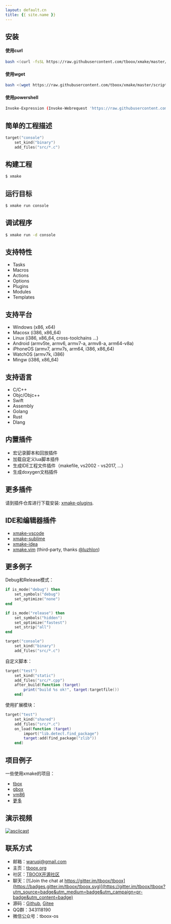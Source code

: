 ```yaml
---
layout: default.cn
title: {{ site.name }}
---
```


## 安装

#### 使用curl

```bash
bash <(curl -fsSL https://raw.githubusercontent.com/tboox/xmake/master/scripts/get.sh)
```

#### 使用wget

```bash
bash <(wget https://raw.githubusercontent.com/tboox/xmake/master/scripts/get.sh -O -)
```

#### 使用powershell

```bash
Invoke-Expression (Invoke-Webrequest 'https://raw.githubusercontent.com/tboox/xmake/master/scripts/get.ps1' -UseBasicParsing).Content
```

## 简单的工程描述

```lua
target("console")
    set_kind("binary")
    add_files("src/*.c") 
```

## 构建工程

```bash
$ xmake
```

## 运行目标

```bash
$ xmake run console
```

## 调试程序

```bash
$ xmake run -d console
```

## 支持特性

* Tasks
* Macros
* Actions
* Options
* Plugins
* Modules
* Templates

## 支持平台

* Windows (x86, x64)
* Macosx (i386, x86_64)
* Linux (i386, x86_64, cross-toolchains ...)
* Android (armv5te, armv6, armv7-a, armv8-a, arm64-v8a)
* iPhoneOS (armv7, armv7s, arm64, i386, x86_64)
* WatchOS (armv7k, i386)
* Mingw (i386, x86_64)

## 支持语言

* C/C++
* Objc/Objc++
* Swift
* Assembly
* Golang
* Rust
* Dlang

## 内置插件

* 宏记录脚本和回放插件
* 加载自定义lua脚本插件
* 生成IDE工程文件插件（makefile, vs2002 - vs2017, ...）
* 生成doxygen文档插件

## 更多插件

请到插件仓库进行下载安装: [xmake-plugins](https://github.com/tboox/xmake-plugins).

## IDE和编辑器插件

* [xmake-vscode](https://github.com/tboox/xmake-vscode)
* [xmake-sublime](https://github.com/tboox/xmake-sublime)
* [xmake-idea](https://github.com/tboox/xmake-idea)
* [xmake.vim](https://github.com/luzhlon/xmake.vim) (third-party, thanks [@luzhlon](https://github.com/luzhlon))

## 更多例子

Debug和Release模式：

```lua
if is_mode("debug") then
    set_symbols("debug")
    set_optimize("none")
end

if is_mode("release") then
    set_symbols("hidden")
    set_optimize("fastest")
    set_strip("all")
end

target("console")
    set_kind("binary")
    add_files("src/*.c") 
```

自定义脚本：

```lua
target("test")
    set_kind("static")
    add_files("src/*.cpp")
    after_build(function (target)
        print("build %s ok!", target:targetfile())
    end)
```

使用扩展模块：

```lua
target("test")
    set_kind("shared")
    add_files("src/*.c")
    on_load(function (target)
        import("lib.detect.find_package")
        target:add(find_package("zlib"))
    end)
```

## 项目例子

一些使用xmake的项目：

* [tbox](https://github.com/tboox/tbox)
* [gbox](https://github.com/tboox/gbox)
* [vm86](https://github.com/tboox/vm86)
* [更多](https://github.com/vm86/xmake/wiki/%E4%BD%BF%E7%94%A8xmake%E7%9A%84%E5%BC%80%E6%BA%90%E5%BA%93)

## 演示视频

[![asciicast](https://asciinema.org/a/133693.png)](https://asciinema.org/a/133693)

## 联系方式

* 邮箱：[waruqi@gmail.com](mailto:waruqi@gmail.com)
* 主页：[tboox.org](http://www.tboox.org/cn)
* 社区：[TBOOX开源社区](https://github.com/tboox/community/issues)
* 聊天：[![Join the chat at https://gitter.im/tboox/tboox](https://badges.gitter.im/tboox/tboox.svg)](https://gitter.im/tboox/tboox?utm_source=badge&utm_medium=badge&utm_campaign=pr-badge&utm_content=badge)
* 源码：[Github](https://github.com/tboox/xmake), [Gitee](https://gitee.com/tboox/xmake)
* QQ群：343118190
* 微信公众号：tboox-os

